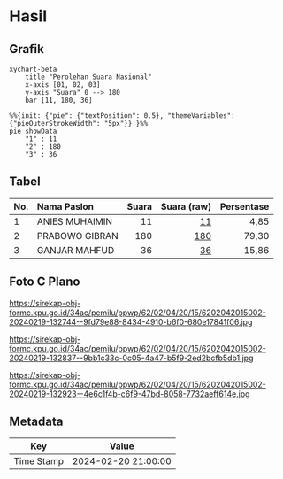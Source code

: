 # Hasil

## Grafik

```mermaid
xychart-beta
    title "Perolehan Suara Nasional"
    x-axis [01, 02, 03]
    y-axis "Suara" 0 --> 180
    bar [11, 180, 36]
```

```mermaid
%%{init: {"pie": {"textPosition": 0.5}, "themeVariables": {"pieOuterStrokeWidth": "5px"}} }%%
pie showData
    "1" : 11
    "2" : 180
    "3" : 36
```

## Tabel

| No. | Nama Paslon    | Suara | Suara (raw) | Persentase |
|:--- |:-------------- | -----:| -----------:| ----------:|
| 1   | ANIES MUHAIMIN | 11    | [11][p-1]   | 4,85       |
| 2   | PRABOWO GIBRAN | 180   | [180][p-2]  | 79,30      |
| 3   | GANJAR MAHFUD  | 36    | [36][p-3]   | 15,86      |


[p-1]: https://github.com/gigit-pemilu/pemilu-2024/blob/main/pilpres/hitung-suara/sub/62-kalimantan-tengah/sub/02-kotawaringin-timur/sub/04-parenggean/sub/2015-sari-harapan/sub/002-tps/sub/paslon-1.txt
[p-2]: https://github.com/gigit-pemilu/pemilu-2024/blob/main/pilpres/hitung-suara/sub/62-kalimantan-tengah/sub/02-kotawaringin-timur/sub/04-parenggean/sub/2015-sari-harapan/sub/002-tps/sub/paslon-2.txt
[p-3]: https://github.com/gigit-pemilu/pemilu-2024/blob/main/pilpres/hitung-suara/sub/62-kalimantan-tengah/sub/02-kotawaringin-timur/sub/04-parenggean/sub/2015-sari-harapan/sub/002-tps/sub/paslon-3.txt

## Foto C Plano

https://sirekap-obj-formc.kpu.go.id/34ac/pemilu/ppwp/62/02/04/20/15/6202042015002-20240219-132744--9fd79e88-8434-4910-b6f0-680e17841f06.jpg

https://sirekap-obj-formc.kpu.go.id/34ac/pemilu/ppwp/62/02/04/20/15/6202042015002-20240219-132837--9bb1c33c-0c05-4a47-b5f9-2ed2bcfb5db1.jpg

https://sirekap-obj-formc.kpu.go.id/34ac/pemilu/ppwp/62/02/04/20/15/6202042015002-20240219-132923--4e6c1f4b-c6f9-47bd-8058-7732aeff614e.jpg


## Metadata

| Key        | Value               |
| ---------- | ------------------- |
| Time Stamp | 2024-02-20 21:00:00 |



